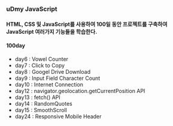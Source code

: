 ### uDmy JavaScript

#### HTML, CSS 및 JavaScript를 사용하여 100일 동안 프로젝트를 구축하여 JavaScript 여러가지 기능들을 학습한다.

#### 100day

- day6 : Vowel Counter
- day7 : Click to Copy
- day8 : Googel Drive Download
- day9 : Input Field Character Count
- day10 : Internet Connection
- day12 : navigator.geolocation.getCurrentPosition API
- day13 : fetch() API
- day14 : RandomQuotes
- day15 : SmoothScroll
- day24 : Responsive Mobile Header
